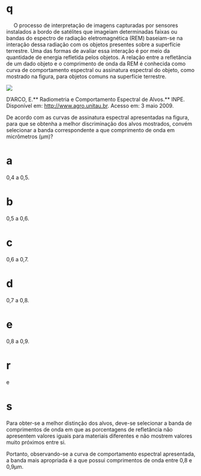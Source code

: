 # q
     O processo de interpretação de imagens capturadas por sensores instalados a bordo de satélites que imageiam determinadas faixas ou bandas do espectro de radiação eletromagnética (REM) baseiam-se na interação dessa radiação com os objetos presentes sobre a superfície terrestre. Uma das formas de avaliar essa interação é por meio da quantidade de energia refletida pelos objetos. A relação entre a refletância de um dado objeto e o comprimento de onda da REM é conhecida como curva de comportamento espectral ou assinatura espectral do objeto, como mostrado na figura, para objetos comuns na superfície terrestre.

![](https://firebasestorage.googleapis.com/v0/b/firebase-enemio.appspot.com/o/questoes%2F923%2F665f284c-3acf-a2ec-1475-02cfe32db25c.png?alt=media\&token=da0aaa0c-6788-4522-95f1-7e1bac5f5611)

D’ARCO, E.** Radiometria e Comportamento Espectral de Alvos.** INPE.\
Disponível em: http://www.agro.unitau.br. Acesso em: 3 maio 2009.

De acordo com as curvas de assinatura espectral apresentadas na figura, para que se obtenha a melhor discriminação dos alvos mostrados, convém selecionar a banda correspondente a que comprimento de onda em micrômetros (μm)?

# a
0,4 a 0,5.

# b
0,5 a 0,6.

# c
0,6 a 0,7.

# d
0,7 a 0,8.

# e
0,8 a 0,9.

# r
e

# s
Para obter-se a melhor distinção dos alvos, deve-se selecionar a banda de comprimentos de onda em que as porcentagens de refletância não apresentem valores iguais para materiais diferentes e não mostrem valores muito próximos entre si.

Portanto, observando-se a curva de comportamento espectral apresentada, a banda mais apropriada é a que possui comprimentos de onda entre 0,8 e 0,9μm.
